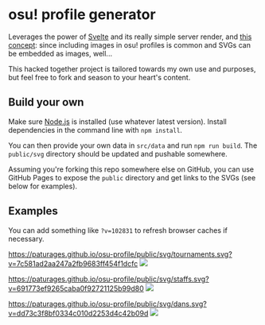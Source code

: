 # osu! profile generator

Leverages the power of [Svelte](https://svelte.dev/) and its really simple server render,
and [this concept](https://github.com/sindresorhus/css-in-readme-like-wat): since including
images in osu! profiles is common and SVGs can be embedded as images, well...

This hacked together project is tailored towards my own use and purposes, but feel free to fork
and season to your heart's content.

## Build your own

Make sure [Node.js](https://nodejs.org/en/) is installed (use whatever latest version).
Install dependencies in the command line with `npm install`.

You can then provide your own data in `src/data` and run `npm run build`.
The `public/svg` directory should be updated and pushable somewhere.

Assuming you're forking this repo somewhere else on GitHub, you can use GitHub Pages to expose
the `public` directory and get links to the SVGs (see below for examples).

## Examples

You can add something like `?v=102831` to refresh browser caches if necessary.

https://paturages.github.io/osu-profile/public/svg/tournaments.svg?v=7c581ad2aa247a2fb9683ff454f1dcfc
![](https://paturages.github.io/osu-profile/public/svg/tournaments.svg?v=7c581ad2aa247a2fb9683ff454f1dcfc)

https://paturages.github.io/osu-profile/public/svg/staffs.svg?v=691773ef9265caba0f92721125b99d80
![](https://paturages.github.io/osu-profile/public/svg/staffs.svg?v=691773ef9265caba0f92721125b99d80)

https://paturages.github.io/osu-profile/public/svg/dans.svg?v=dd73c3f8bf0334c010d2253d4c42b09d
![](https://paturages.github.io/osu-profile/public/svg/dans.svg?v=dd73c3f8bf0334c010d2253d4c42b09d)
